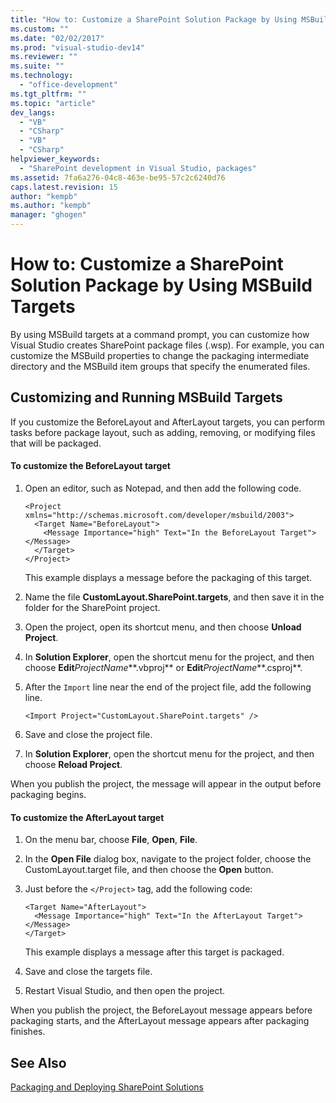 ```yaml
---
title: "How to: Customize a SharePoint Solution Package by Using MSBuild Targets | Microsoft Docs"
ms.custom: ""
ms.date: "02/02/2017"
ms.prod: "visual-studio-dev14"
ms.reviewer: ""
ms.suite: ""
ms.technology: 
  - "office-development"
ms.tgt_pltfrm: ""
ms.topic: "article"
dev_langs: 
  - "VB"
  - "CSharp"
  - "VB"
  - "CSharp"
helpviewer_keywords: 
  - "SharePoint development in Visual Studio, packages"
ms.assetid: 7fa6a276-04c8-463e-be95-57c2c6240d76
caps.latest.revision: 15
author: "kempb"
ms.author: "kempb"
manager: "ghogen"
---
```

# How to: Customize a SharePoint Solution Package by Using MSBuild Targets
  By using MSBuild targets at a command prompt, you can customize how Visual Studio creates SharePoint package files (.wsp). For example, you can customize the MSBuild properties to change the packaging intermediate directory and the MSBuild item groups that specify the enumerated files.  
  
## Customizing and Running MSBuild Targets  
 If you customize the BeforeLayout and AfterLayout targets, you can perform tasks before package layout, such as adding, removing, or modifying files that will be packaged.  
  
#### To customize the BeforeLayout target  
  
1.  Open an editor, such as Notepad, and then add the following code.  
  
    ```  
    <Project xmlns="http://schemas.microsoft.com/developer/msbuild/2003">  
      <Target Name="BeforeLayout">  
        <Message Importance="high" Text="In the BeforeLayout Target"></Message>  
      </Target>  
    </Project>  
    ```  
  
     This example displays a message before the packaging of this target.  
  
2.  Name the file **CustomLayout.SharePoint.targets**, and then save it in the folder for the SharePoint project.  
  
3.  Open the project, open its shortcut menu, and then choose **Unload Project**.  
  
4.  In **Solution Explorer**, open the shortcut menu for the project, and then choose **Edit***ProjectName***.vbproj** or **Edit***ProjectName***.csproj**.  
  
5.  After the `Import` line near the end of the project file, add the following line.  
  
    ```  
    <Import Project="CustomLayout.SharePoint.targets" />  
    ```  
  
6.  Save and close the project file.  
  
7.  In **Solution Explorer**, open the shortcut menu for the project, and then choose **Reload Project**.  
  
 When you publish the project, the message will appear in the output before packaging begins.  
  
#### To customize the AfterLayout target  
  
1.  On the menu bar, choose **File**, **Open**, **File**.  
  
2.  In the **Open File** dialog box, navigate to the project folder, choose the CustomLayout.target file, and then choose the **Open** button.  
  
3.  Just before the `</Project>` tag, add the following code:  
  
    ```  
    <Target Name="AfterLayout">  
      <Message Importance="high" Text="In the AfterLayout Target"></Message>  
    </Target>  
    ```  
  
     This example displays a message after this target is packaged.  
  
4.  Save and close the targets file.  
  
5.  Restart Visual Studio, and then open the project.  
  
 When you publish the project, the BeforeLayout message appears before packaging starts, and the AfterLayout message appears after packaging finishes.  
  
## See Also  
 [Packaging and Deploying SharePoint Solutions](../sharepoint/packaging-and-deploying-sharepoint-solutions.md)  
  
  